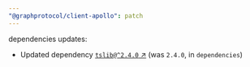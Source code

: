 ```yaml
---
"@graphprotocol/client-apollo": patch
---
```


dependencies updates: 

- Updated dependency [`tslib@^2.4.0` ↗︎](https://www.npmjs.com/package/tslib/v/^2.4.0) (was `2.4.0`, in `dependencies`)
